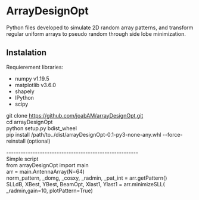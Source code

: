 # ArrayDesignOpt
Python files developed to simulate 2D random array patterns, and transform regular uniform arrays to pseudo random through side lobe minimization.



## Instalation
Requierement libraries:
- numpy v1.19.5
- matplotlib v3.6.0
- shapely
- IPython
- scipy

git clone https://github.com/joabAM/arrayDesignOpt.git <br />
cd arrayDesignOpt  <br />
python setup.py bdist_wheel <br />
pip install /path/to../dist/arrayDesignOpt-0.1-py3-none-any.whl --force-reinstall (optional) <br />

------------------------------------------------------- <br />
Simple script <br />
from arrayDesignOpt import main  <br />
arr = main.AntennaArray(N=64) <br />
norm_pattern, _domg, _cosxy, _radmin, _pat_int  = arr.getPattern() <br />
SLLdB, XBest, YBest, BeamOpt, Xlast1, Ylast1 = arr.minimizeSLL( _radmin,gain=10, plotPattern=True) <br />

